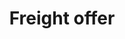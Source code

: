---
title: Freight offer
position_number: 1
content_markdown: >-
  Freight offer contain the information related to the goods to be transported.
  In the context of the freight exchange application, the freight are goods
  packaged in an indivisible batch and which needs to be moved from a loading
  place to a delivery place.


  * The route provides the information about the city where the goods need to be
  picked up, the city where the goods need to be delivered and the loading date.
  The delivery date can also be indicated.

  * The freight description provides the information about the goods and
  eventually specifications regarding the truck. Goods type will have an impact
  on the type of truck required for the transport, the dimension, the transport
  package and the required certificates for the transportation.


  *The freight offer model* &nbsp;


  | freightOffer | Description | Type | Cardinality | Constraint / Comment |

  | --- | --- | --- | --- | --- |

  | offerId | Unique Id of the freight | String | 1 | Readonly |

  | externalId | external Id of the freight provided by the provider | String |
  0\..1 | &nbsp; |

  | paymentDue | Due date for the payment of the transport | Integer | 0\..1 |
  &gt;0 |

  | pickUp | Pickup information | FreightLocation | 1 | &nbsp; |

  | delivery | Delivery information | FreightLocation | 1 | &nbsp; |

  | freightDescritpion | &nbsp; | &nbsp; | &nbsp; | &nbsp; |

  | freightDescritpion.type | Goods type | Enum | 1 | [reference data goods
  type](#reference_datagoods-type){: target="_blank"} |

  | freightDescritpion.netWeight | Weight | Number | 0\..1 | 0-999 |

  | freightDescritpion.length | Length | Number | 0\..1 | 0-25 |

  | freightDescritpion.volume | Volume | Number | 0\..1 | 0-999 |

  | freightDescritpion.temperatureControlled | Temperature controlled | Boolean
  | 0\..1 | &nbsp; |

  | freightDescritpion.hazardousness.hazardous | Hazardous indicator | Boolean |
  0\..1 | &nbsp; |

  | freightDescritpion.hazardousness.adrClass | ADR Class | Enum | 0\..1 |
  [reference data ADR class](#reference_dataadr-classes){: target="_blank"} |

  | freightDescritpion.requiredVehicles | Required vehicles type | Array |
  0\..\* | [reference data vehicle type](#reference_datavehicles-type){: target="_blank"} |

  | freightDescritpion.transportPackage | &nbsp; | &nbsp; | 0\..1 | &nbsp; |

  | freightDescritpion.transportPackage.packaging | packaging type | String | 1
  | PALLET |

  | freightDescritpion.transportPackage.number | &nbsp; | Integer | 1 | 1-99 |

  | freightDescritpion.transportPackage.exchangeable | Exchangeable packaging
  indicator | Boolean | 1 | &nbsp; |

  | owner.login | Username of the owner of the offer | String | 1 | &nbsp; |

  | addInfo.comment | Comment | String | 0\..1 | &nbsp; |


  &nbsp;


  | FreighLocation | Description | Type | Cardinality | Constraint / Comment |

  | --- | --- | --- | --- | --- |

  | address | &nbsp; | String | 0\..1 | &nbsp; |

  | address.country | Country code | String | 1 | 
  [reference country code](#reference_datacountry){: target="_blank"} |

  | address.city | City | String | 1 | &nbsp; |

  | address.zip | &nbsp; | String | 0\..1 | &nbsp; |

  | address.coordinates | &nbsp; | &nbsp; | 0\..1 | Read-Only |

  | address.coordinates.latitude | &nbsp; | Float | 1 | between -90 and +90 |

  | address.coordinates.longitude | &nbsp; | Float | 1 | between -180 and 180 |

  | interval | &nbsp; | &nbsp; | &nbsp; | &nbsp; |

  | interval.start | Earliest time at location | DateTime | 0\..1 | Format :
  2020-04-24T11:00:00+02:00 |

  | interval.end | Latest time at location | DateTime | 0\..1 | Format :
  2020-04-24T11:00:00+02:00 |


  &nbsp;
---